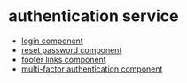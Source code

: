 # authentication service

- [login component](1a.md)
- [reset password component](1b.md)
- [footer links component](1c.md)
- [multi-factor authentication component](1d.md)